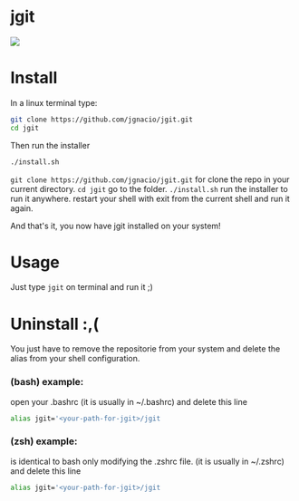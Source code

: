 # jgit
![](https://img.shields.io/github/stars/jgnacio/jgit.svg)

# Install
In a linux terminal type:
```bash
git clone https://github.com/jgnacio/jgit.git
cd jgit
```
Then run the installer
```bash
./install.sh
```
``git clone https://github.com/jgnacio/jgit.git`` for clone the repo in your current directory.
``cd jgit`` go to the folder.
``./install.sh`` run the installer to run it anywhere.
restart your shell with exit from the current shell and run it again.

And that's it, you now have jgit installed on your system!

# Usage
Just type ``jgit`` on terminal and run it ;)

# Uninstall :,(
You just have to remove the repositorie from your system and
delete the alias from your shell configuration.
### (bash) example:
open your .bashrc (it is usually in ~/.bashrc) and delete this line
```bash
alias jgit='<your-path-for-jgit>/jgit
```

### (zsh) example:
is identical to bash only modifying the .zshrc file. (it is usually in ~/.zshrc)
and delete this line
```bash
alias jgit='<your-path-for-jgit>/jgit
```
